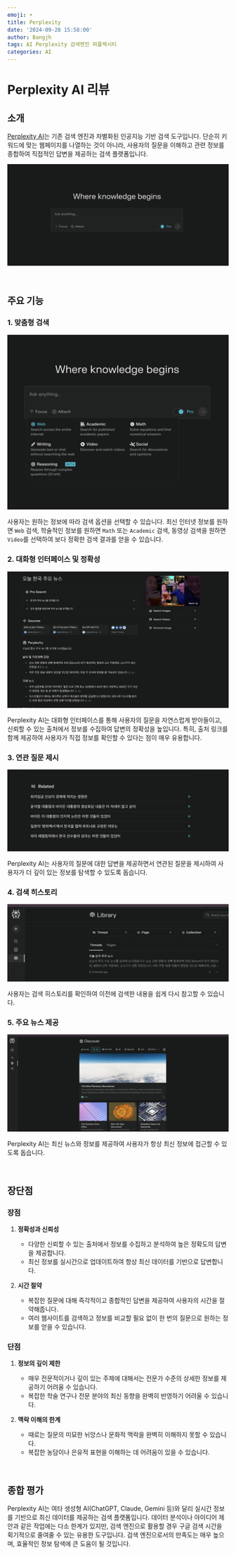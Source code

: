 ```yaml
---
emoji: ☀️
title: Perplexity
date: '2024-09-28 15:58:00'
author: Bangjh
tags: AI Perplexity 검색엔진 퍼플렉시티
categories: AI
---
```


# Perplexity AI 리뷰

## 소개

[Perplexity AI](https://www.perplexity.ai/)는 기존 검색 엔진과 차별화된 인공지능 기반 검색 도구입니다. 단순히 키워드에 맞는 웹페이지를 나열하는 것이 아니라, 사용자의 질문을 이해하고 관련 정보를 종합하여 직접적인 답변을 제공하는 검색 플랫폼입니다.

![image1](image1.png)

<br />

## 주요 기능

### 1. 맞춤형 검색

![image2](image2.png)

사용자는 원하는 정보에 따라 검색 옵션을 선택할 수 있습니다. 최신 인터넷 정보를 원하면 `Web` 검색, 학술적인 정보를 원하면 `Math` 또는 `Academic` 검색, 동영상 검색을 원하면 `Video`를 선택하여 보다 정확한 검색 결과를 얻을 수 있습니다.

### 2. 대화형 인터페이스 및 정확성

![image3](image3.png)

Perplexity AI는 대화형 인터페이스를 통해 사용자의 질문을 자연스럽게 받아들이고, 신뢰할 수 있는 출처에서 정보를 수집하여 답변의 정확성을 높입니다. 특히, 출처 링크를 함께 제공하여 사용자가 직접 정보를 확인할 수 있다는 점이 매우 유용합니다.

### 3. 연관 질문 제시

![image4](image4.png)

Perplexity AI는 사용자의 질문에 대한 답변을 제공하면서 연관된 질문을 제시하여 사용자가 더 깊이 있는 정보를 탐색할 수 있도록 돕습니다.

### 4. 검색 히스토리

![image5](image5.png)

사용자는 검색 히스토리를 확인하여 이전에 검색한 내용을 쉽게 다시 참고할 수 있습니다.

### 5. 주요 뉴스 제공

![image6](image6.png)

Perplexity AI는 최신 뉴스와 정보를 제공하여 사용자가 항상 최신 정보에 접근할 수 있도록 돕습니다.

<br />

## 장단점

### 장점

1. **정확성과 신뢰성**
    - 다양한 신뢰할 수 있는 출처에서 정보를 수집하고 분석하여 높은 정확도의 답변을 제공합니다.
    - 최신 정보를 실시간으로 업데이트하여 항상 최신 데이터를 기반으로 답변합니다.

2. **시간 절약**
    - 복잡한 질문에 대해 즉각적이고 종합적인 답변을 제공하여 사용자의 시간을 절약해줍니다.
    - 여러 웹사이트를 검색하고 정보를 비교할 필요 없이 한 번의 질문으로 원하는 정보를 얻을 수 있습니다.

### 단점

1. **정보의 깊이 제한**
    - 매우 전문적이거나 깊이 있는 주제에 대해서는 전문가 수준의 상세한 정보를 제공하기 어려울 수 있습니다.
    - 복잡한 학술 연구나 전문 분야의 최신 동향을 완벽히 반영하기 어려울 수 있습니다.

2. **맥락 이해의 한계**
    - 때로는 질문의 미묘한 뉘앙스나 문화적 맥락을 완벽히 이해하지 못할 수 있습니다.
    - 복잡한 농담이나 은유적 표현을 이해하는 데 어려움이 있을 수 있습니다.

<br />

## 종합 평가

Perplexity AI는 여타 생성형 AI(ChatGPT, Claude, Gemini 등)와 달리 실시간 정보를 기반으로 최신 데이터를 제공하는 검색 플랫폼입니다. 데이터 분석이나 아이디어 제안과 같은 작업에는 다소 한계가 있지만, 검색 엔진으로 활용할 경우 구글 검색 시간을 획기적으로 줄여줄 수 있는 유용한 도구입니다. 검색 엔진으로서의 만족도는 매우 높으며, 효율적인 정보 탐색에 큰 도움이 될 것입니다.

```toc

```
